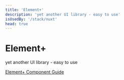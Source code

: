 ```yaml
---
title: 'Element+'
description: 'yet another UI library - easy to use'
isUsedBy: '/stack/nuxt'
head: true
---
```

# Element+

yet another UI library - easy to use

[Element+ Component Guide](https://element-plus.org/en-US/component/overview.html)